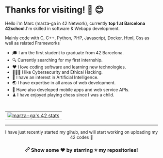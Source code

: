 # Thanks for visiting! 👋 😊
<p>Hello i'm Marc (marza-ga in 42 Network), currently <strong>top 1 at Barcelona 42school.</strong>I'm skilled in software & Webapp development.</p>
<p>Mainly code with C, C++, Python, PHP, Javascript, Docker, Html, Css as well as related Frameworks</p>

<ul>
<li>🎓 I am the first student to graduate from 42 Barcelona.</li>
<li>🔍 Currently searching for my first internship.</li>
<li>❤️ I love coding software and learning new technologies.</li>
<li>👮🏻‍♀️ I like Cybersecurity and Ethical Hacking.</li>
<li>🧠 I have an interest in Artificial Intelligence.</li>
<li>🌏 I have expertise in all areas of web development.</li>
<li>🤳 Have also developed mobile apps and web service APIs.</li>
<li>♟ I have enjoyed playing chess since I was a child.</li>
</ul>
<br>
<table><tr><td><a href="https://github.com/JaeSeoKim/badge42"><img src="https://badge42.vercel.app/api/v2/cl8afmpq800110gigpyvjzcj3/stats?cursusId=21&coalitionId=204" alt="marza-ga's 42 stats"/></a></td></tr></table>
<hr>
<p align="center">I have just recently started my gihub, and will start working on uploading my 42 codes 🥰</p>
<h3 align="center" dir="auto"><a id="user-content-show-some-️-by-starring-️-my-repositories" class="anchor" aria-hidden="true" href="#show-some-️-by-starring-️-my-repositories"><svg class="octicon octicon-link" viewBox="0 0 16 16" version="1.1" width="16" height="16" aria-hidden="true"><path d="m7.775 3.275 1.25-1.25a3.5 3.5 0 1 1 4.95 4.95l-2.5 2.5a3.5 3.5 0 0 1-4.95 0 .751.751 0 0 1 .018-1.042.751.751 0 0 1 1.042-.018 1.998 1.998 0 0 0 2.83 0l2.5-2.5a2.002 2.002 0 0 0-2.83-2.83l-1.25 1.25a.751.751 0 0 1-1.042-.018.751.751 0 0 1-.018-1.042Zm-4.69 9.64a1.998 1.998 0 0 0 2.83 0l1.25-1.25a.751.751 0 0 1 1.042.018.751.751 0 0 1 .018 1.042l-1.25 1.25a3.5 3.5 0 1 1-4.95-4.95l2.5-2.5a3.5 3.5 0 0 1 4.95 0 .751.751 0 0 1-.018 1.042.751.751 0 0 1-1.042.018 1.998 1.998 0 0 0-2.83 0l-2.5 2.5a1.998 1.998 0 0 0 0 2.83Z"></path></svg></a>
	Show some <g-emoji class="g-emoji" alias="heart" fallback-src="https://github.githubassets.com/images/icons/emoji/unicode/2764.png">❤️</g-emoji> by starring <g-emoji class="g-emoji" alias="star" fallback-src="https://github.githubassets.com/images/icons/emoji/unicode/2b50.png">⭐️</g-emoji> my repositories!
</h3>

